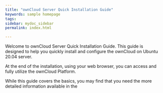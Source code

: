 ```yaml
---
title: "ownCloud Server Quick Installation Guide"
keywords: sample homepage
tags: 
sidebar: mydoc_sidebar
permalink: index.html

---
```


Welcome to ownCloud Server Quick Installation Guide. This guide is designed to help you quickly install and configure the ownCloud on Ubuntu 20.04 server.

At the end of the installation, using your web browser, you can access and fully utilize the ownCloud Platform.

While this guide covers the basics, you may find that you need the more detailed information available in the



